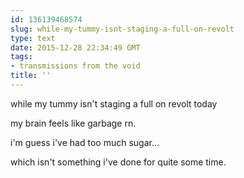 ```yaml
---
id: 136139468574
slug: while-my-tummy-isnt-staging-a-full-on-revolt
type: text
date: 2015-12-28 22:34:49 GMT
tags:
- transmissions from the void
title: ''
---
```


while my tummy isn't staging a full on revolt today

my brain feels like garbage rn.

i'm guess i've had too much sugar... 

which isn't something i've done for quite some time.